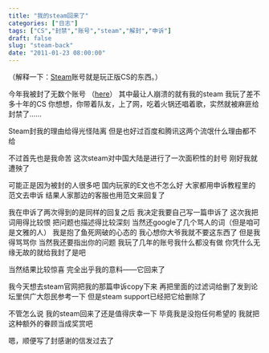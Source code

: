 ```yaml
---
title: "我的steam回来了"
categories: ["日志"]
tags: ["CS","封禁","账号","steam","解封","申诉"]
draft: false
slug: "steam-back"
date: "2011-01-23 08:00:00"
---
```


（解释一下：<a href="http://baike.baidu.com/view/1325872.htm" target="_blank">Steam</a>账号就是玩正版CS的东西。）

今年我被封了无数个账号  （<a href="http://eallion.com/banned-account-list" target="_blank">here</a>）
其中最让人崩溃的就有我的steam
我玩了差不多十年的CS
你想想，你带着队友，上了网，吃着火锅还唱着歌，实然就被麻匪给封禁了……

Steam封我的理由给得光怪陆离
但是也好过百度和腾讯这两个流氓什么理由都不给

不过首先也是我命苦
这次steam对中国大陆是进行了一次面积性的封号
刚好我就遭殃了

可能正是因为被封的人很多吧
国内玩家的E文也不怎么好
大家都用申诉教程里的范文去申诉
结果人家那边的客服也用范文来回复了

我在申诉了两次得到的是同样的回复之后
我决定我要自己写一篇申诉了
这次我把词用得比较恨
把问题也描述得比较深刻
当然还google了几个骂人的词（但是咱可是文雅的人）
我是抱了鱼死网破的心态的
我心想你大爷我就不要这东西了
但是我得骂骂你
当然我还要指出你的问题
我玩了几年的账号我什么都没有做
你凭什么无缘无故的就给我封了是吧

当然结果比较惊喜
完全出乎我的意料——它回来了

我今天想去steam官网把我的那篇申诉copy下来
再把里面的过滤词给删了发到论坛里供广大怨民参考一下
但是steam support已经把它给删除了

不管怎么说
我的steam回来了还是值得庆幸一下
毕竟我是没抱任何希望的
我就把这种额外的眷顾当成奖赏吧

嗯，顺便写了封感谢的信发过去了
